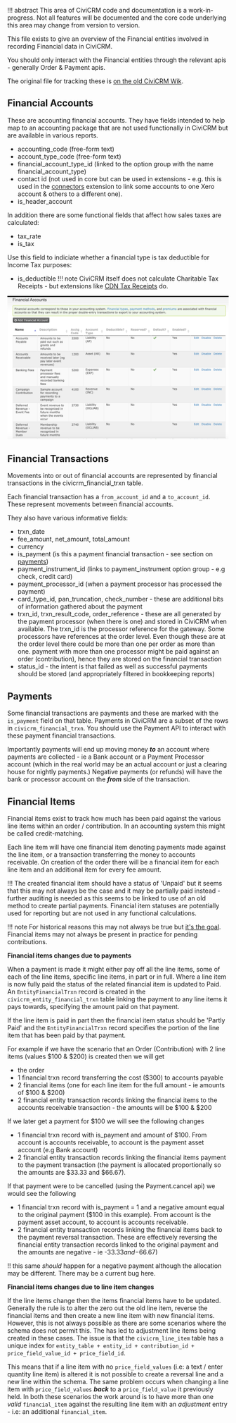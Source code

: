 !!! abstract
    This area of CiviCRM code and documentation is a work-in-progress. Not all features will be documented and the core code underlying this area may change from version to version.

This file exists to give an overview of the Financial entities involved in recording Financial data in CiviCRM.

You should only interact with the Financial entities through the relevant apis - generally Order & Payment apis.

The original file for tracking these is [on the old CiviCRM Wik](https://wiki.civicrm.org/confluence/display/CRM/CiviAccounts+Data+Flow).

## Financial Accounts

These are accounting financial accounts. They have fields intended to help map to an accounting package that
are not used functionally in CiviCRM but are available in various reports.

* accounting_code (free-form text)
* account_type_code (free-form text)
* financial_account_type_id (linked to the option group with the name financial_account_type)
* contact id (not used in core but can be used in extensions - e.g. this is used in the [connectors](https://github.com/eileenmcnaughton/nz.co.fuzion.connectors) extension to link some accounts to one Xero account & others to a different one).
* is_header_account

In addition there are some functional fields that affect how sales taxes are calculated:

* tax_rate
* is_tax

Use this field to indiciate whether a financial type is tax deductible for Income Tax purposes:
* is_deductible 
!!! note
CiviCRM itself does not calculate Charitable Tax Receipts - but extensions like [CDN Tax Receipts](https://civicrm.org/extensions/cdn-tax-receipts) do.

![Example financial accounts](../img/financial/FinancialAccount.png)

## Financial Transactions

Movements into or out of financial accounts are represented by financial transactions in the civicrm_financial_trxn table.

Each financial transaction has a `from_account_id` and a `to_account_id`. These represent movements between financial accounts.

They also have various informative fields:

* trxn_date
* fee_amount, net_amount, total_amount
* currency
* is_payment (is this a payment financial transaction - see section on [payments](#payments))
* payment_instrument_id (links to payment_instrument option group - e.g check, credit card)
* payment_processor_id (when a payment processor has processed the payment)
* card_type_id, pan_truncation, check_number - these are additional bits of information gathered about the payment
* trxn_id, trxn_result_code, order_reference - these are all generated by the payment processor (when there is one) and
stored in CiviCRM when available. The trxn_id is the processor reference for the gateway. Some processors have references
at the order level. Even though these are at the order level there could be more than one per order as more than one.
payment with more than one processor might be paid against an order (contribution), hence they are stored on the financial transaction
* status_id - the intent is that failed as well as successful payments should be stored (and appropriately filtered in bookkeeping reports)

## Payments

Some financial transactions are payments and these are marked with the `is_payment` field on that table. Payments in CiviCRM are a subset
of the rows in `civicrm_financial_trxn`. You should use the Payment API to interact with these payment financial transactions.

Importantly payments will end up moving money ***to*** an account where payments are collected - ie a Bank account
or a Payment Processor account (which in the real world may be an actual account or just a clearing house for nightly payments.)
Negative payments (or refunds) will have the bank or processor account on the ***from*** side of the transaction.

## Financial Items

Financial items exist to track how much has been paid against the various line items within an order / contribution.
In an accounting system this might be called credit-matching.

Each line item will have one financial item denoting payments made against the line item, or a transaction transferring the money to
accounts receivable.
On creation of the order there will be a financial item for each line item and an additional item for every fee amount.

!!! The created financial item should have a status of 'Unpaid' but it seems that this may not always be the case and it may be
    partially paid instead - further auditing is needed as this seems to be linked to use of an old method to create partial payments.
    Financial item statuses are potentially used for reporting but are not used in any functional calculations.

!!! note
    For historical reasons this may not always be true but [it's the goal](https://github.com/civicrm/civicrm-dev-docs/issues/712). Financial items
    may not always be present in practice for pending contributions.

**Financial items changes due to payments**

When a payment is made it might either pay off all the line items, some of each of the line items, specific line items, in part or in full.
Where a line item is now fully paid the status of the related financial item is updated to Paid. An `EntityFinancialTrxn` record is created
in the `civicrm_entity_financial_trxn` table linking the payment to any line items it pays towards, specifying the amount paid on that payment.

If the line item is paid in part then the financial item status should be 'Partly Paid' and the `EntityFinancialTrxn` record specifies the portion
of the line item that has been paid by that payment.

For example if we have the scenario that an Order (Contribution) with 2 line items (values $100 & $200) is created then we will get

* the order
* 1 financial trxn record transferring the cost ($300) to accounts payable
* 2 financial items (one for each line item for the full amount - ie amounts of $100 & $200)
* 2 financial entity transaction records linking the financial items to the accounts receivable transaction - the amounts will be $100 & $200

If we later get a payment for $100 we will see the following changes

* 1 financial trxn record with is_payment and amount of $100. From account is accounts receivable, to account is the payment asset account (e.g Bank account)
* 2 financial entity transaction records linking the financial items payment to the payment transaction (the payment is allocated proportionally
so the amounts are $33.33 and $66.67).

If that payment were to be cancelled (using the Payment.cancel api) we would see the following

* 1 financial trxn record with is_payment = 1 and a negative amount equal to the original payment ($100 in this example). From account is the payment asset account, to account is accounts receivable.
* 2 financial entity transaction records linking the financial items back to the payment reversal transaction. These are effectively reversing
the financial entity transaction records linked to the original payment and the amounts are negative - ie -$33.33 and -$66.67)

!! this same *should* happen for a negative payment although the allocation may be different. There may be a current bug here.

**Financial items changes due to line item changes**

If the line items change then the items financial items have to be updated. Generally the rule is to alter the zero out the
old line item, reverse the financial items and then create a new line item with new financial items. However, this is not
always  possible as there are some scenarios where the schema does not permit this. The has led to
adjustment line items being created in these cases. The issue is that the `civicrm_line_item` table has a unique index for
`entity_table + entity_id + contribution_id + price_field_value_id + price_field_id`.

This means that if a line item with no `price_field_values` (i.e: a text / enter quantity line item) is altered it is not possible
to create a reversal line and a new line within the schema. The same problem occurs when changing a line item with `price_field_values`
***back*** to a `price_field_value` it previously held. In both these scenarios the work around is to have more than one *valid* `financial_item`
against the resulting line item with an *adjustment* entry -  i.e: an additional `financial_item`.
